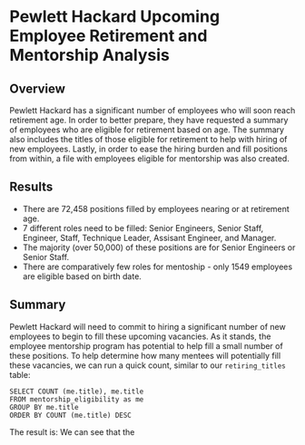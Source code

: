 # Pewlett Hackard Upcoming Employee Retirement and Mentorship Analysis

## Overview

Pewlett Hackard has a significant number of employees who will soon reach retirement age. In order to better prepare, they have requested a summary of employees who are eligible for retirement based on age. The summary also includes the titles of those eligible for retirement to help with hiring of new employees. Lastly, in order to ease the hiring burden and fill positions from within, a file with employees eligible for mentorship was also created.  

## Results

* There are 72,458 positions filled by employees nearing or at retirement age.
* 7 different roles need to be filled: Senior Engineers, Senior Staff, Engineer, Staff, Technique Leader, Assisant Engineer, and Manager.
* The majority (over 50,000) of these positions are for Senior Engineers or Senior Staff.
* There are comparatively few roles for mentoship - only 1549 employees are eligible based on birth date.

## Summary 

Pewlett Hackard will need to commit to hiring a significant number of new employees to begin to fill these upcoming vacancies. As it stands, the employee mentorship program has potential to help fill a small number of these positions. 
To help determine how many mentees will potentially fill these vacancies, we can run a quick count, similar to our `retiring_titles` table: 
```
SELECT COUNT (me.title), me.title
FROM mentorship_eligibility as me
GROUP BY me.title
ORDER BY COUNT (me.title) DESC
```
The result is: 
We can see that the 